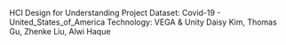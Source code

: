HCI Design for Understanding Project Dataset: Covid-19 - United_States_of_America Technology: VEGA & Unity
Daisy Kim, Thomas Gu, Zhenke Liu, Alwi Haque
